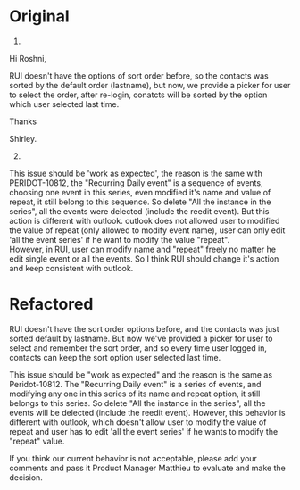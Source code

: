 # Original
1.
Hi Roshni,

RUI doesn't have the options of sort order before, so the contacts was sorted by the default order (lastname), but now, we provide a picker for user to select the order, after re-login, conatcts will be sorted by the option which user selected last time.

Thanks

Shirley.

2.
This issue should be 'work as expected', the reason is the same with PERIDOT-10812, the "Recurring Daily event" is a sequence of events, choosing one event in this series, even modified it's name and value of repeat, it still belong to this sequence. So delete "All the instance in the series", all the events were delected (include the reedit event).
But this action is different with outlook. outlook does not allowed user to modified the value of repeat (only allowed to modify event name), user can only edit 'all the event series' if he want to modify the value "repeat".  
However, in RUI, user can modify name and "repeat" freely no matter he edit single event or all the events. So I think RUI should change it's action and keep consistent with outlook.

# Refactored

RUI doesn't have the sort order options before, and the contacts was just sorted default by lastname. But now we've provided a picker for user to select and remember the sort order, and so every time user logged in, contacts can keep the sort option user selected last time.


This issue should be "work as expected" and the reason is the same as Peridot-10812. The "Recurring Daily event" is a series of events, and modifying any one in this series of its name and repeat option, it still belongs to this series. So delete "All the instance in the series", all the events will be delected (include the reedit event).
However, this behavior is different with outlook, which doesn't allow  user to modify the value of repeat and user has to edit 'all the event series' if he wants to modify the "repeat" value.  

If you think our current behavior is not acceptable, please add your comments and pass it Product Manager Matthieu to evaluate and make the decision.







